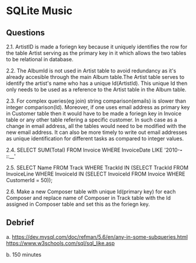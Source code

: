 # SQLite Music

## Questions

2.1. ArtistID is made a foriegn key because it uniquely identifies the row for the table Artist serving as the primary key in it which
     allows the two tables to be relational in database.

2.2. The AlbumId is not used in Artist table to avoid redundancy as it's already accesible through the main Album table.The Artist
     table serves to identify the artist's name who has a unique Id(ArtistId). This unique Id then only needs to be used
     as a reference to the Artist table in the Album table.

2.3. For complex queries(eg join) string comparison(emails) is slower than integer comparison(Id). Moreover, if one uses email address
     as primary key in Customer table then it would have to be made a foriegn key in Invoice table or any
     other table refering a specific customer. In such case as a change in email address, all the tables would need to be modified
     with the new email address. It can also be more timely to write out email addresses as unique identification for different tasks as
     compared to integer values.

2.4. SELECT SUM(Total)
     FROM Invoice
     WHERE InvoiceDate LIKE '2010-__-__ __:__:__'

2.5. SELECT Name FROM Track WHERE TrackId IN
     (SELECT TrackId FROM InvoiceLine WHERE InvoiceId IN
     (SELECT InvoiceId FROM Invoice
     WHERE CustomerId = 50));


2.6. Make a new Composer table with unique Id(primary key) for each Composer and replace name of Composer in Track table with the Id
     assigned in Composer table and set this as the foriegn key.

## Debrief

a.  https://dev.mysql.com/doc/refman/5.6/en/any-in-some-subqueries.html
    https://www.w3schools.com/sql/sql_like.asp

b.  150 minutes
